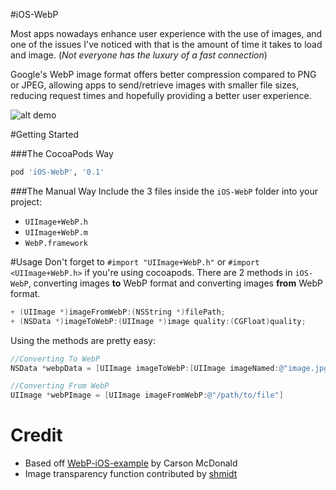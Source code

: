 #iOS-WebP

Most apps nowadays enhance user experience with the use of images, and one of the issues I've noticed with that is the amount of time it takes to load and image. (_Not everyone has the luxury of a fast connection_)

Google's WebP image format offers better compression compared to PNG or JPEG, allowing apps to send/retrieve images with smaller file sizes, reducing request times and hopefully providing a better user experience.

![alt demo](http://i.imgur.com/V4fBG1h.png "Demo Screenshot")

#Getting Started

###The CocoaPods Way
```ruby
pod 'iOS-WebP', '0.1'
```

###The Manual Way
Include the 3 files inside the `iOS-WebP` folder into your project:
* `UIImage+WebP.h`
* `UIImage+WebP.m`
* `WebP.framework`

#Usage
Don't forget to `#import "UIImage+WebP.h"` or `#import <UIImage+WebP.h>` if you're using cocoapods.
There are 2 methods in `iOS-WebP`, converting images __to__ WebP format and converting images __from__ WebP format.
```objective-c
+ (UIImage *)imageFromWebP:(NSString *)filePath;
+ (NSData *)imageToWebP:(UIImage *)image quality:(CGFloat)quality;
```

Using the methods are pretty easy:

```objective-c
//Converting To WebP
NSData *webpData = [UIImage imageToWebP:[UIImage imageNamed:@"image.jpg"] quality:75];

//Converting From WebP
UIImage *webPImage = [UIImage imageFromWebP:@"/path/to/file"]
```

Credit
========
* Based off [WebP-iOS-example](https://github.com/carsonmcdonald/WebP-iOS-example "WebP-iOS-example") by Carson McDonald
* Image transparency function contributed by [shmidt](https://github.com/shmidt)
